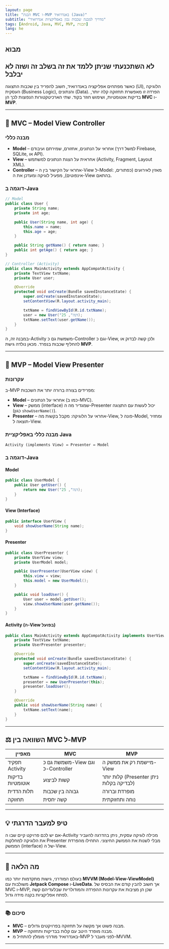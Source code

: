```yaml
---
layout: page
title: "הבנת MVC ו-MVP באנדרואיד (Java)"
subtitle: "מדריך למבנה שכבות נכון באפליקציות אנדרואיד"
tags: [Android, Java, MVC, MVP, תכנות]
lang: he
---
```


## מבוא
## לא השתכנעתי שניתן ללמד את זה בשלב זה ושזה לא יבלבל

כאשר מפתחים אפליקציה באנדרואיד, חשוב להפריד בין שכבות התצוגה (UI), הלוגיקה העסקית (Business Logic), והנתונים (Data). הפרדה זו מאפשרת תחזוקה קלה יותר, בדיקות אוטומטיות, ושימוש חוזר בקוד. שתי הארכיטקטורות הנפוצות לכך הן **MVC** ו-**MVP**.

---

## 🔷 MVC – Model View Controller

### מבנה כללי

* **Model** – אחראי על הנתונים, אחזורם, שמירתם ועיבודם (למשל דרך Firebase, SQLite, או API).
* **View** – אחראית על הצגת הנתונים למשתמש (Activity, Fragment, Layout XML).
* **Controller** – אחראי על הקישור בין ה-View ל-Model: מאזין לאירועים (כפתורים, אינפוטים), מפעיל לוגיקה ומעדכן את ה-View בהתאם.

### דוגמה ב-Java

```java
// Model
public class User {
    private String name;
    private int age;

    public User(String name, int age) {
        this.name = name;
        this.age = age;
    }

    public String getName() { return name; }
    public int getAge() { return age; }
}

// Controller (Activity)
public class MainActivity extends AppCompatActivity {
    private TextView txtName;
    private User user;

    @Override
    protected void onCreate(Bundle savedInstanceState) {
        super.onCreate(savedInstanceState);
        setContentView(R.layout.activity_main);

        txtName = findViewById(R.id.txtName);
        user = new User("דנה", 25);
        txtName.setText(user.getName());
    }
}
```

במבנה זה, ה-Activity משמשת גם כ-Controller וגם כ-View, ולכן קשה לבדוק או להחליף שכבות בנפרד. מכאן נולדה גישת **MVP**.

---

## 🔶 MVP – Model View Presenter

### עקרונות

ב-MVP מפרידים בצורה ברורה יותר את השכבות:

* **Model** – אחראי על הנתונים (כמו ב-MVC).
* **View** – ממשק (interface) שמגדיר מה ה-Presenter יכול לעשות עם התצוגה (כגון `showUserName()`).
* **Presenter** – אחראי על הלוגיקה: מקבל בקשות מה-View, פונה ל-Model, ומחזיר תוצאה ל-View.

### מבנה כללי באפליקציית Java

```
Activity (implements View) ↔ Presenter ↔ Model
```

### דוגמה ב-Java

#### Model

```java
public class UserModel {
    public User getUser() {
        return new User("דנה", 25);
    }
}
```

#### View (Interface)

```java
public interface UserView {
    void showUserName(String name);
}
```

#### Presenter

```java
public class UserPresenter {
    private UserView view;
    private UserModel model;

    public UserPresenter(UserView view) {
        this.view = view;
        this.model = new UserModel();
    }

    public void loadUser() {
        User user = model.getUser();
        view.showUserName(user.getName());
    }
}
```

#### Activity (ה-View בפועל)

```java
public class MainActivity extends AppCompatActivity implements UserView {
    private TextView txtName;
    private UserPresenter presenter;

    @Override
    protected void onCreate(Bundle savedInstanceState) {
        super.onCreate(savedInstanceState);
        setContentView(R.layout.activity_main);

        txtName = findViewById(R.id.txtName);
        presenter = new UserPresenter(this);
        presenter.loadUser();
    }

    @Override
    public void showUserName(String name) {
        txtName.setText(name);
    }
}
```

---

## ⚖️ השוואה בין MVC ל-MVP

| מאפיין           | MVC                              | MVP                                     |
| ---------------- | -------------------------------- | --------------------------------------- |
| תפקיד Activity   | משמשת גם כ-View וגם כ-Controller | מיישמת רק את ממשק ה-View                |
| בדיקות אוטומטיות | קשות לביצוע                      | קלות יותר (Presenter ניתן לבדיקה בקלות) |
| תלות הדדית       | גבוהה בין שכבות                  | מופרדת וברורה                           |
| תחזוקה           | קשה יחסית                        | נוחה ותחזוקתית                          |

---

## 💡 טיפ למעבר הדרגתי

אם יש לכם פרויקט קיים שבו ה-Activity מכילה לוגיקה עסקית, ניתן בהדרגה להעביר את הלוגיקה למחלקות Presenter מבלי לשנות את הממשק החיצוני. התחילו מהפרדת הממשק (interface) של ה-View.

---

## 🧩 מה הלאה

בעולם המודרני, גישות מתקדמות יותר כמו **MVVM (Model-View-ViewModel)** משולבות עם **Jetpack Compose** ו-**LiveData**. אך חשוב להבין קודם את הבסיס של MVC ו-MVP, שכן הן מציבות את עקרונות ההפרדה והמודולריות שבלעדיהם קשה לפתח אפליקציות בקנה מידה גדול.

---

### 📚 סיכום

* **MVC** – מבנה פשוט אך מקשה על תחזוקה בפרויקטים גדולים.
* **MVP** – מבנה מופרד היטב עם קלות בבדיקות ותחזוקה.
* באנדרואיד מודרני מומלץ להתחיל מ-MVP לפני מעבר ל-MVVM.

---
